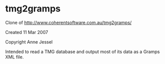 tmg2gramps
==========

Clone of http://www.coherentsoftware.com.au/tmg2gramps/

Created 11 Mar 2007

Copyright Anne Jessel

Intended to read a TMG database and output most of its data as a Gramps XML file.
